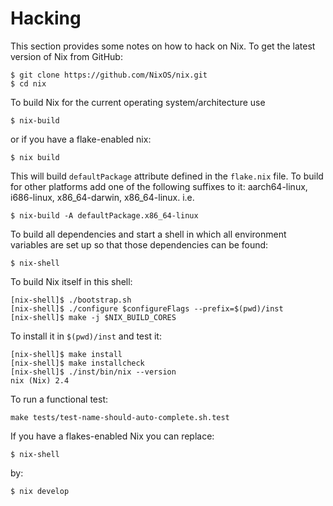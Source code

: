 # Hacking

This section provides some notes on how to hack on Nix. To get the
latest version of Nix from GitHub:

```console
$ git clone https://github.com/NixOS/nix.git
$ cd nix
```

To build Nix for the current operating system/architecture use

```console
$ nix-build
```

or if you have a flake-enabled nix:

```console
$ nix build
```

This will build `defaultPackage` attribute defined in the `flake.nix`
file. To build for other platforms add one of the following suffixes to
it: aarch64-linux, i686-linux, x86\_64-darwin, x86\_64-linux. i.e.

```console
$ nix-build -A defaultPackage.x86_64-linux
```

To build all dependencies and start a shell in which all environment
variables are set up so that those dependencies can be found:

```console
$ nix-shell
```

To build Nix itself in this shell:

```console
[nix-shell]$ ./bootstrap.sh
[nix-shell]$ ./configure $configureFlags --prefix=$(pwd)/inst
[nix-shell]$ make -j $NIX_BUILD_CORES
```

To install it in `$(pwd)/inst` and test it:

```console
[nix-shell]$ make install
[nix-shell]$ make installcheck
[nix-shell]$ ./inst/bin/nix --version
nix (Nix) 2.4
```

To run a functional test:

```console
make tests/test-name-should-auto-complete.sh.test
```

If you have a flakes-enabled Nix you can replace:

```console
$ nix-shell
```

by:

```console
$ nix develop
```
